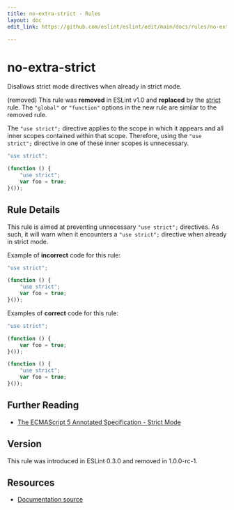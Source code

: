 ```yaml
---
title: no-extra-strict - Rules
layout: doc
edit_link: https://github.com/eslint/eslint/edit/main/docs/rules/no-extra-strict.md

---
```

<!-- Note: No pull requests accepted for this file. See README.md in the root directory for details. -->

# no-extra-strict

Disallows strict mode directives when already in strict mode.

(removed) This rule was **removed** in ESLint v1.0 and **replaced** by the [strict](strict) rule. The `"global"` or `"function"` options in the new rule are similar to the removed rule.

The `"use strict";` directive applies to the scope in which it appears and all inner scopes contained within that scope. Therefore, using the `"use strict";` directive in one of these inner scopes is unnecessary.

```js
"use strict";

(function () {
    "use strict";
    var foo = true;
}());
```

## Rule Details

This rule is aimed at preventing unnecessary `"use strict";` directives. As such, it will warn when it encounters a `"use strict";` directive when already in strict mode.

Example of **incorrect** code for this rule:

```js
"use strict";

(function () {
    "use strict";
    var foo = true;
}());
```

Examples of **correct** code for this rule:

```js
"use strict";

(function () {
    var foo = true;
}());
```

```js
(function () {
    "use strict";
    var foo = true;
}());
```

## Further Reading

* [The ECMAScript 5 Annotated Specification - Strict Mode](https://es5.github.io/#C)

## Version

This rule was introduced in ESLint 0.3.0 and removed in 1.0.0-rc-1.

## Resources

* [Documentation source](https://github.com/eslint/eslint/tree/HEAD/docs/rules/no-extra-strict.md)
